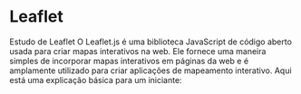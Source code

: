 # Leaflet
Estudo de Leaflet
O Leaflet.js é uma biblioteca JavaScript de código aberto usada para criar mapas interativos na web. Ele fornece uma maneira simples de incorporar mapas interativos em páginas da web e é amplamente utilizado para criar aplicações de mapeamento interativo. Aqui está uma explicação básica para um iniciante: